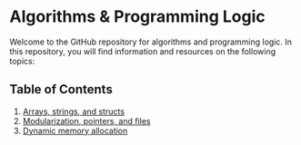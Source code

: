 
# Algorithms & Programming Logic

Welcome to the GitHub repository for algorithms and programming logic. In this repository, you will find information and resources on the following topics:

## Table of Contents

1. [Arrays, strings, and structs](https://github.com/phpfontana/algorithms/tree/main/%20arrays-strings-structs)
2. [Modularization, pointers, and files](https://github.com/phpfontana/algorithms/tree/main/files-pointers-functions)
3. [Dynamic memory allocation](https://github.com/phpfontana/algorithms/tree/main/dynamic-memory-allocation)



